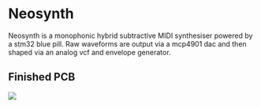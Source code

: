 # Neosynth
Neosynth is a monophonic hybrid subtractive MIDI synthesiser powered by a stm32 blue pill. Raw waveforms are output via a mcp4901 dac and then shaped via an analog vcf and envelope generator. 

## Finished PCB
![](https://i.ibb.co/dJSbQrs/IMG-20210825-152159525.jpg)

